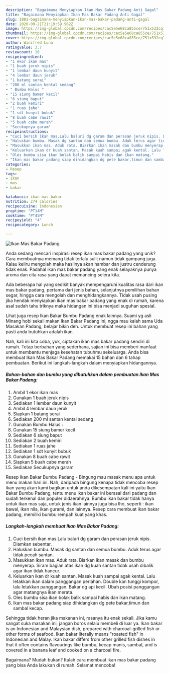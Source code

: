 ```yaml
---
description: "Bagaimana Menyiapkan Ikan Mas Bakar Padang Anti Gagal"
title: "Bagaimana Menyiapkan Ikan Mas Bakar Padang Anti Gagal"
slug: 1881-bagaimana-menyiapkan-ikan-mas-bakar-padang-anti-gagal
date: 2020-09-21T21:19:59.962Z
image: https://img-global.cpcdn.com/recipes/cac5e5e68ca855ce/751x532cq70/ikan-mas-bakar-padang-foto-resep-utama.jpg
thumbnail: https://img-global.cpcdn.com/recipes/cac5e5e68ca855ce/751x532cq70/ikan-mas-bakar-padang-foto-resep-utama.jpg
cover: https://img-global.cpcdn.com/recipes/cac5e5e68ca855ce/751x532cq70/ikan-mas-bakar-padang-foto-resep-utama.jpg
author: Winifred Luna
ratingvalue: 3.7
reviewcount: 10
recipeingredient:
- "1 ekor ikan mas"
- "1 buah jeruk nipis"
- "1 lembar daun kunyit"
- "4 lembar daun jeruk"
- "1 batang serai"
- "200 ml santan kental sedang"
- " Bumbu Halus "
- "15 siung bamer kecil"
- "6 siung baput"
- "2 buah kemiri"
- "1 ruas jahe"
- "1 sdt kunyit bubuk"
- "8 buah cabe rawit"
- "5 buah cabe merah"
- "Secukupnya garam"
recipeinstructions:
- "Cuci bersih ikan mas.Lalu baluri dg garam dan perasan jeruk nipis. Diamkan sebentar."
- "Haluskan bumbu. Masak dg santan dan semua bumbu. Aduk terus agar tidak pecah santan."
- "Masukkan ikan mas. Aduk rata. Biarkan ikan masak dan bumbu menyerap. Siram bagian atas ikan dg kuah santan tidak usah dibalik agar ikan tidak hancur."
- "Keluarkan ikan dr kuah santan. Masak kuah sampai agak kental. Lalu letakkan ikan dalam panggangan perlahan. Double kan tunggi kompor, lalu letakkan panggangan. Bakar dg api kecil. Ubah posisi panggangan agar matangnya ikan merata."
- "Oles bumbu sisa ikan bolak balik sampai habis dan ikan matang."
- "Ikan mas bakar padang siap dihidangkan dg pete bakar,timun dan sambal kecap."
categories:
- Resep
tags:
- ikan
- mas
- bakar

katakunci: ikan mas bakar 
nutrition: 274 calories
recipecuisine: Indonesian
preptime: "PT14M"
cooktime: "PT45M"
recipeyield: "4"
recipecategory: Lunch

---
```



![Ikan Mas Bakar Padang](https://img-global.cpcdn.com/recipes/cac5e5e68ca855ce/751x532cq70/ikan-mas-bakar-padang-foto-resep-utama.jpg)

Anda sedang mencari inspirasi resep ikan mas bakar padang yang unik? Cara membuatnya memang tidak terlalu sulit namun tidak gampang juga. Kalau keliru mengolah maka hasilnya akan hambar dan justru cenderung tidak enak. Padahal ikan mas bakar padang yang enak selayaknya punya aroma dan cita rasa yang dapat memancing selera kita.

Ada beberapa hal yang sedikit banyak mempengaruhi kualitas rasa dari ikan mas bakar padang, pertama dari jenis bahan, selanjutnya pemilihan bahan segar, hingga cara mengolah dan menghidangkannya. Tidak usah pusing jika hendak menyiapkan ikan mas bakar padang yang enak di rumah, karena asal sudah tahu triknya maka hidangan ini bisa menjadi suguhan spesial.

Lihat juga resep Ikan Bakar Bumbu Padang enak lainnya. Suami yg asli Minang hobi sekali makan Ikan Bakar Padang ini, ngga mau kalah sama Uda Masakan Padang, belajar bikin deh. Untuk membuat resep ini bahan yang pasti anda butuhkan adalah ikan.


Nah, kali ini kita coba, yuk, ciptakan ikan mas bakar padang sendiri di rumah. Tetap berbahan yang sederhana, sajian ini bisa memberi manfaat untuk membantu menjaga kesehatan tubuhmu sekeluarga. Anda bisa membuat Ikan Mas Bakar Padang memakai 15 bahan dan 6 tahap pembuatan. Berikut ini langkah-langkah dalam menyiapkan hidangannya.

<!--inarticleads1-->

##### Bahan-bahan dan bumbu yang dibutuhkan dalam pembuatan Ikan Mas Bakar Padang:

1. Ambil 1 ekor ikan mas
1. Gunakan 1 buah jeruk nipis
1. Sediakan 1 lembar daun kunyit
1. Ambil 4 lembar daun jeruk
1. Siapkan 1 batang serai
1. Sediakan 200 ml santan kental sedang
1. Gunakan  Bumbu Halus :
1. Gunakan 15 siung bamer kecil
1. Sediakan 6 siung baput
1. Sediakan 2 buah kemiri
1. Sediakan 1 ruas jahe
1. Sediakan 1 sdt kunyit bubuk
1. Gunakan 8 buah cabe rawit
1. Siapkan 5 buah cabe merah
1. Sediakan Secukupnya garam


Resep Ikan Bakar Bumbu Padang - Bingung mau masak menu apa untuk menu makan hari ini. Nah, daripada bingung kenapa tidak mencoba resep ikan yang akan kami bagikan untuk anda dikesempatan kali ini yaitu Ikan Bakar Bumbu Padang, tentu menu ikan bakar ini berasal dari padang dan sudah terkenal dan populer didaerahnya. Bumbu ikan bakar tidak hanya untuk ikan mas saja, untuk jenis ikan lainnya juga bisa lho, seperti : ikan bawal, ikan nila, ikan gurami, dan lainnya. Resep cara membuat ikan bakar padang, memiliki bumbu rempah kuat yang khas. 

<!--inarticleads2-->

##### Langkah-langkah membuat Ikan Mas Bakar Padang:

1. Cuci bersih ikan mas.Lalu baluri dg garam dan perasan jeruk nipis. Diamkan sebentar.
1. Haluskan bumbu. Masak dg santan dan semua bumbu. Aduk terus agar tidak pecah santan.
1. Masukkan ikan mas. Aduk rata. Biarkan ikan masak dan bumbu menyerap. Siram bagian atas ikan dg kuah santan tidak usah dibalik agar ikan tidak hancur.
1. Keluarkan ikan dr kuah santan. Masak kuah sampai agak kental. Lalu letakkan ikan dalam panggangan perlahan. Double kan tunggi kompor, lalu letakkan panggangan. Bakar dg api kecil. Ubah posisi panggangan agar matangnya ikan merata.
1. Oles bumbu sisa ikan bolak balik sampai habis dan ikan matang.
1. Ikan mas bakar padang siap dihidangkan dg pete bakar,timun dan sambal kecap.


Sehingga tidak heran jika makanan ini, rasanya itu enak sekali. Jika kamu sangat suka masakan ini, jangan boros selalu membeli di luar ya. Ikan bakar is an Indonesian and Malaysian dish, prepared with charcoal-grilled fish or other forms of seafood. Ikan bakar literally means &#34;roasted fish&#34; in Indonesian and Malay. Ikan bakar differs from other grilled fish dishes in that it often contains flavourings like bumbu, kecap manis, sambal, and is covered in a banana leaf and cooked on a charcoal fire. 

Bagaimana? Mudah bukan? Itulah cara membuat ikan mas bakar padang yang bisa Anda lakukan di rumah. Selamat mencoba!
